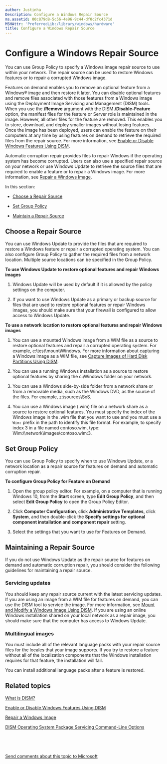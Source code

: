 ```yaml
---
author: Justinha
Description: Configure a Windows Repair Source
ms.assetid: 00c879d8-5c56-4e96-9c44-df0c2fc4371d
MSHAttr: 'PreferredLib:/library/windows/hardware'
title: Configure a Windows Repair Source
---
```


# Configure a Windows Repair Source


You can use Group Policy to specify a Windows image repair source to use within your network. The repair source can be used to restore Windows features or to repair a corrupted Windows image.

Features on demand enables you to remove an optional feature from a Windows® image and then restore it later. You can disable optional features and remove files associated with those features from a Windows image using the Deployment Image Servicing and Management (DISM) tools. When you use the **/Remove** argument with the DISM **/Disable-Feature** option, the manifest files for the feature or Server role is maintained in the image. However, all other files for the feature are removed. This enables you to store, download, and deploy smaller images without losing features. Once the image has been deployed, users can enable the feature on their computers at any time by using features on demand to retrieve the required files from the repair source. For more information, see [Enable or Disable Windows Features Using DISM](enable-or-disable-windows-features-using-dism.md).

Automatic corruption repair provides files to repair Windows if the operating system has become corrupted. Users can also use a specified repair source on your network or use Windows Update to retrieve the source files that are required to enable a feature or to repair a Windows image. For more information, see [Repair a Windows Image](repair-a-windows-image.md).

In this section:

-   [Choose a Repair Source](#bkmk-specify)

-   [Set Group Policy](#bkmk-setgpo)

-   [Maintain a Repair Source](#bkmk-maintain)

## <span id="BKMK_Specify"></span><span id="bkmk_specify"></span><span id="BKMK_SPECIFY"></span>Choose a Repair Source


You can use Windows Update to provide the files that are required to restore a Windows feature or repair a corrupted operating system. You can also configure Group Policy to gather the required files from a network location. Multiple source locations can be specified in the Group Policy.

**To use Windows Update to restore optional features and repair Windows images**

1.  Windows Update will be used by default if it is allowed by the policy settings on the computer.

2.  If you want to use Windows Update as a primary or backup source for files that are used to restore optional features or repair Windows images, you should make sure that your firewall is configured to allow access to Windows Update.

**To use a network location to restore optional features and repair Windows images**

1.  You can use a mounted Windows image from a WIM file as a source to restore optional features and repair a corrupted operating system. For example, c:\\test\\mount\\Windows. For more information about capturing a Windows image as a WIM file, see [Capture Images of Hard Disk Partitions Using DISM](capture-images-of-hard-disk-partitions-using-dism.md).

2.  You can use a running Windows installation as a source to restore optional features by sharing the c:\\Windows folder on your network.

3.  You can use a Windows side-by-side folder from a network share or from a removable media, such as the Windows DVD, as the source of the files. For example, z:\\sources\\SxS.

4.  You can use a Windows image (.wim) file on a network share as a source to restore optional features. You must specify the index of the Windows image in the .wim file that you want to use and you must use a `Wim:` prefix in the path to identify this file format. For example, to specify index 3 in a file named contoso.wim, type: Wim:\\\\network\\images\\contoso.wim:3.

## <span id="BKMK_SetGPO"></span><span id="bkmk_setgpo"></span><span id="BKMK_SETGPO"></span>Set Group Policy


You can use Group Policy to specify when to use Windows Update, or a network location as a repair source for features on demand and automatic corruption repair.

**To configure Group Policy for Feature on Demand**

1.  Open the group policy editor. For example, on a computer that is running Windows 10, from the **Start** screen, type **Edit Group Policy**, and then select **Edit Group Policy** to open the Group Policy Editor.

2.  Click **Computer Configuration**, click **Administrative Templates**, click **System**, and then double-click the **Specify settings for optional component installation and component repair** setting.

3.  Select the settings that you want to use for Features on Demand.

## <span id="BKMK_Maintain"></span><span id="bkmk_maintain"></span><span id="BKMK_MAINTAIN"></span>Maintaining a Repair Source


If you do not use Windows Update as the repair source for features on demand and automatic corruption repair, you should consider the following guidelines for maintaining a repair source.

### <span id="Servicing_updates"></span><span id="servicing_updates"></span><span id="SERVICING_UPDATES"></span>Servicing updates

You should keep any repair source current with the latest servicing updates. If you are using an image from a WIM file for features on demand, you can use the DISM tool to service the image. For more information, see [Mount and Modify a Windows Image Using DISM](mount-and-modify-a-windows-image-using-dism.md). If you are using an online Windows installation shared on your local network as a repair image, you should make sure that the computer has access to Windows Update.

### <span id="Multilingual_images"></span><span id="multilingual_images"></span><span id="MULTILINGUAL_IMAGES"></span>Multilingual images

You must include all of the relevant language packs with your repair source files for the locales that your image supports. If you try to restore a feature without all of the localization components that the Windows installation requires for that feature, the installation will fail.

You can install additional language packs after a feature is restored.

## <span id="related_topics"></span>Related topics


[What is DISM?](what-is-dism.md)

[Enable or Disable Windows Features Using DISM](enable-or-disable-windows-features-using-dism.md)

[Repair a Windows Image](repair-a-windows-image.md)

[DISM Operating System Package Servicing Command-Line Options](dism-operating-system-package-servicing-command-line-options.md)

 

 

[Send comments about this topic to Microsoft](mailto:wsddocfb@microsoft.com?subject=Documentation%20feedback%20%5Bp_adk_online\p_adk_online%5D:%20Configure%20a%20Windows%20Repair%20Source%20%20RELEASE:%20%284/11/2016%29&body=%0A%0APRIVACY%20STATEMENT%0A%0AWe%20use%20your%20feedback%20to%20improve%20the%20documentation.%20We%20don't%20use%20your%20email%20address%20for%20any%20other%20purpose,%20and%20we'll%20remove%20your%20email%20address%20from%20our%20system%20after%20the%20issue%20that%20you're%20reporting%20is%20fixed.%20While%20we're%20working%20to%20fix%20this%20issue,%20we%20might%20send%20you%20an%20email%20message%20to%20ask%20for%20more%20info.%20Later,%20we%20might%20also%20send%20you%20an%20email%20message%20to%20let%20you%20know%20that%20we've%20addressed%20your%20feedback.%0A%0AFor%20more%20info%20about%20Microsoft's%20privacy%20policy,%20see%20http://privacy.microsoft.com/default.aspx. "Send comments about this topic to Microsoft")




